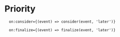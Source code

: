 # Priority

      on:consider={(event) => consider(event, 'later')}

      on:finalize={(event) => finalize(event, 'later')}

